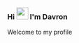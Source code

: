 ### Hi <img src=https://media.giphy.com/media/hvRJCLFzcasrR4ia7z/giphy.gif width="27px"> I'm Davron
Welcome to my profile
